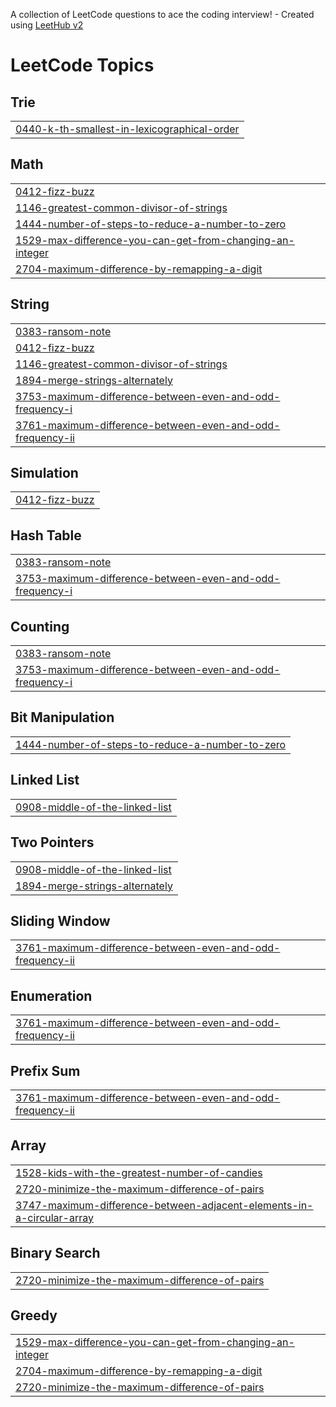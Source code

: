 A collection of LeetCode questions to ace the coding interview! - Created using [LeetHub v2](https://github.com/arunbhardwaj/LeetHub-2.0)
<!---LeetCode Topics Start-->
# LeetCode Topics
## Trie
|  |
| ------- |
| [0440-k-th-smallest-in-lexicographical-order](https://github.com/Chandana20034/Leet-code/tree/master/0440-k-th-smallest-in-lexicographical-order) |
## Math
|  |
| ------- |
| [0412-fizz-buzz](https://github.com/Chandana20034/Leet-code/tree/master/0412-fizz-buzz) |
| [1146-greatest-common-divisor-of-strings](https://github.com/Chandana20034/Leet-code/tree/master/1146-greatest-common-divisor-of-strings) |
| [1444-number-of-steps-to-reduce-a-number-to-zero](https://github.com/Chandana20034/Leet-code/tree/master/1444-number-of-steps-to-reduce-a-number-to-zero) |
| [1529-max-difference-you-can-get-from-changing-an-integer](https://github.com/Chandana20034/Leet-code/tree/master/1529-max-difference-you-can-get-from-changing-an-integer) |
| [2704-maximum-difference-by-remapping-a-digit](https://github.com/Chandana20034/Leet-code/tree/master/2704-maximum-difference-by-remapping-a-digit) |
## String
|  |
| ------- |
| [0383-ransom-note](https://github.com/Chandana20034/Leet-code/tree/master/0383-ransom-note) |
| [0412-fizz-buzz](https://github.com/Chandana20034/Leet-code/tree/master/0412-fizz-buzz) |
| [1146-greatest-common-divisor-of-strings](https://github.com/Chandana20034/Leet-code/tree/master/1146-greatest-common-divisor-of-strings) |
| [1894-merge-strings-alternately](https://github.com/Chandana20034/Leet-code/tree/master/1894-merge-strings-alternately) |
| [3753-maximum-difference-between-even-and-odd-frequency-i](https://github.com/Chandana20034/Leet-code/tree/master/3753-maximum-difference-between-even-and-odd-frequency-i) |
| [3761-maximum-difference-between-even-and-odd-frequency-ii](https://github.com/Chandana20034/Leet-code/tree/master/3761-maximum-difference-between-even-and-odd-frequency-ii) |
## Simulation
|  |
| ------- |
| [0412-fizz-buzz](https://github.com/Chandana20034/Leet-code/tree/master/0412-fizz-buzz) |
## Hash Table
|  |
| ------- |
| [0383-ransom-note](https://github.com/Chandana20034/Leet-code/tree/master/0383-ransom-note) |
| [3753-maximum-difference-between-even-and-odd-frequency-i](https://github.com/Chandana20034/Leet-code/tree/master/3753-maximum-difference-between-even-and-odd-frequency-i) |
## Counting
|  |
| ------- |
| [0383-ransom-note](https://github.com/Chandana20034/Leet-code/tree/master/0383-ransom-note) |
| [3753-maximum-difference-between-even-and-odd-frequency-i](https://github.com/Chandana20034/Leet-code/tree/master/3753-maximum-difference-between-even-and-odd-frequency-i) |
## Bit Manipulation
|  |
| ------- |
| [1444-number-of-steps-to-reduce-a-number-to-zero](https://github.com/Chandana20034/Leet-code/tree/master/1444-number-of-steps-to-reduce-a-number-to-zero) |
## Linked List
|  |
| ------- |
| [0908-middle-of-the-linked-list](https://github.com/Chandana20034/Leet-code/tree/master/0908-middle-of-the-linked-list) |
## Two Pointers
|  |
| ------- |
| [0908-middle-of-the-linked-list](https://github.com/Chandana20034/Leet-code/tree/master/0908-middle-of-the-linked-list) |
| [1894-merge-strings-alternately](https://github.com/Chandana20034/Leet-code/tree/master/1894-merge-strings-alternately) |
## Sliding Window
|  |
| ------- |
| [3761-maximum-difference-between-even-and-odd-frequency-ii](https://github.com/Chandana20034/Leet-code/tree/master/3761-maximum-difference-between-even-and-odd-frequency-ii) |
## Enumeration
|  |
| ------- |
| [3761-maximum-difference-between-even-and-odd-frequency-ii](https://github.com/Chandana20034/Leet-code/tree/master/3761-maximum-difference-between-even-and-odd-frequency-ii) |
## Prefix Sum
|  |
| ------- |
| [3761-maximum-difference-between-even-and-odd-frequency-ii](https://github.com/Chandana20034/Leet-code/tree/master/3761-maximum-difference-between-even-and-odd-frequency-ii) |
## Array
|  |
| ------- |
| [1528-kids-with-the-greatest-number-of-candies](https://github.com/Chandana20034/Leet-code/tree/master/1528-kids-with-the-greatest-number-of-candies) |
| [2720-minimize-the-maximum-difference-of-pairs](https://github.com/Chandana20034/Leet-code/tree/master/2720-minimize-the-maximum-difference-of-pairs) |
| [3747-maximum-difference-between-adjacent-elements-in-a-circular-array](https://github.com/Chandana20034/Leet-code/tree/master/3747-maximum-difference-between-adjacent-elements-in-a-circular-array) |
## Binary Search
|  |
| ------- |
| [2720-minimize-the-maximum-difference-of-pairs](https://github.com/Chandana20034/Leet-code/tree/master/2720-minimize-the-maximum-difference-of-pairs) |
## Greedy
|  |
| ------- |
| [1529-max-difference-you-can-get-from-changing-an-integer](https://github.com/Chandana20034/Leet-code/tree/master/1529-max-difference-you-can-get-from-changing-an-integer) |
| [2704-maximum-difference-by-remapping-a-digit](https://github.com/Chandana20034/Leet-code/tree/master/2704-maximum-difference-by-remapping-a-digit) |
| [2720-minimize-the-maximum-difference-of-pairs](https://github.com/Chandana20034/Leet-code/tree/master/2720-minimize-the-maximum-difference-of-pairs) |
<!---LeetCode Topics End-->